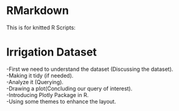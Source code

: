 # RMarkdown  
This is for knitted R Scripts:

# Irrigation Dataset  
-First we need to understand the dataset (Discussing the dataset).  
-Making it tidy (if needed).  
-Analyze it (Querying).  
-Drawing a plot(Concluding our query of interest).  
-Introducing Plotly Package in R.    
-Using some themes to enhance the layout.  


